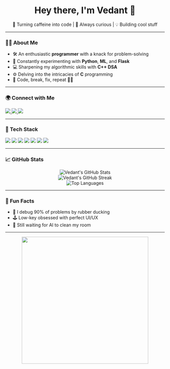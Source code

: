 <h1 align="center">Hey there, I'm Vedant 👋</h1>

<p align="center">
  🚀 Turning caffeine into code | 🧠 Always curious | 💡 Building cool stuff
</p>

---

### 🙋‍♀️ About Me

* 🛠️ An enthusiastic **programmer** with a knack for problem-solving  
* 🧪 Constantly experimenting with **Python**, **ML**, and **Flask**  
* 💻 Sharpening my algorithmic skills with **C++ DSA**  
* ⚙️ Delving into the intricacies of **C** programming  
* 👾 Code, break, fix, repeat 🧑‍💻  


---

### 🌍 Connect with Me

<p align="left">
  <a href="https://instagram.com/yourusername">
    <img src="https://img.shields.io/badge/Instagram-E4405F?style=for-the-badge&logo=instagram&logoColor=white" />
  </a>
  <a href="https://linkedin.com/in/yourusername">
    <img src="https://img.shields.io/badge/LinkedIn-0077B5?style=for-the-badge&logo=linkedin&logoColor=white" />
  </a>
  <a href="https://x.com/yourusername">
    <img src="https://img.shields.io/badge/X-000000?style=for-the-badge&logo=x&logoColor=white" />
  </a>
</p>

---

### 🧠 Tech Stack

<p align="left">
  <img src="https://img.shields.io/badge/HTML5-E34F26?style=for-the-badge&logo=html5&logoColor=white" />
  <img src="https://img.shields.io/badge/CSS3-1572B6?style=for-the-badge&logo=css3&logoColor=white" />
  <img src="https://img.shields.io/badge/Python-3776AB?style=for-the-badge&logo=python&logoColor=white" />
  <img src="https://img.shields.io/badge/C++-00599C?style=for-the-badge&logo=c%2B%2B&logoColor=white" />
  <img src="https://img.shields.io/badge/C-282C34?style=for-the-badge&logo=c&logoColor=white" />
  <img src="https://img.shields.io/badge/Flask-000000?style=for-the-badge&logo=flask&logoColor=white" />
  <img src="https://img.shields.io/badge/Machine%20Learning-FF6F00?style=for-the-badge&logo=tensorflow&logoColor=white" />
</p>

---

### 📈 GitHub Stats

<p align="center">
  <img src="https://github-readme-stats.vercel.app/api?username=Vedantt56&show_icons=true&theme=radical&hide_border=true" alt="Vedant's GitHub Stats" />
  <br/>
  <img src="https://github-readme-streak-stats.herokuapp.com/?user=Vedantt56&theme=radical&hide_border=true" alt="Vedant's GitHub Streak" />
  <br/>
  <img src="https://github-readme-stats.vercel.app/api/top-langs/?username=Vedantt56&layout=compact&theme=radical&hide_border=true" alt="Top Languages" />
</p>

---

### 🎯 Fun Facts

- 🧩 I debug 90% of problems by rubber ducking  
- 🕹️ Low-key obsessed with perfect UI/UX  
- 🌌 Still waiting for AI to clean my room  

---

<p align="center">
  <img src="https://cdn.dribbble.com/users/1162077/screenshots/3848914/media/7ed7d5ca074b48b328150e5a231e8d1f.gif" width="400"/>
</p>
